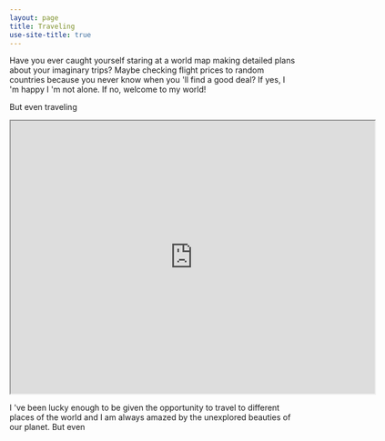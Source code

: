 ```yaml
---
layout: page
title: Traveling
use-site-title: true
---
```


Have you ever caught yourself staring at a world map making detailed plans about your imaginary trips? Maybe checking flight prices to random countries because you never know when you 'll find a good deal? If yes, I 'm happy I 'm not alone. If no, welcome to my world! 

But even traveling 

<iframe src="https://www.google.com/maps/d/u/0/embed?mid=1BcK-2CaiLY4gxsdd5RWaWcrordzmFxSi" width="640" height="480"></iframe>

I 've been lucky enough to be given the opportunity to travel to different places of the world and I am always amazed by the unexplored beauties of our planet. But even 
